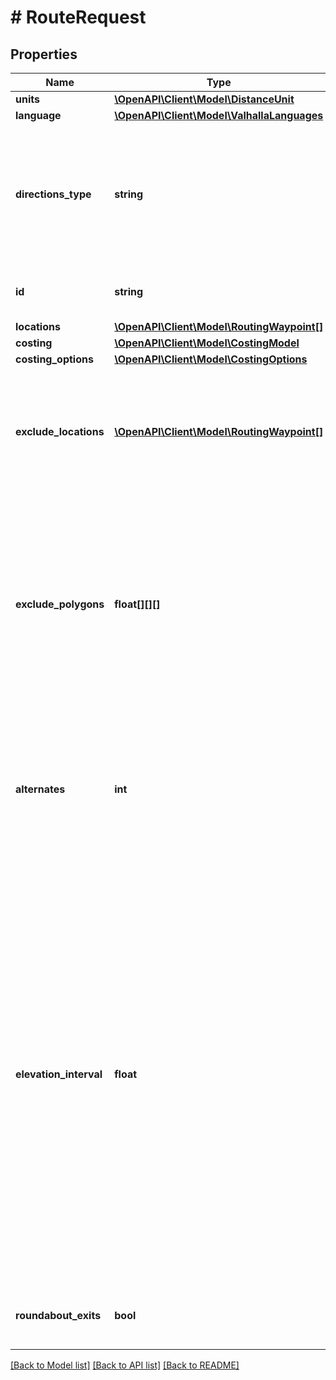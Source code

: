 # # RouteRequest

## Properties

Name | Type | Description | Notes
------------ | ------------- | ------------- | -------------
**units** | [**\OpenAPI\Client\Model\DistanceUnit**](DistanceUnit.md) |  | [optional]
**language** | [**\OpenAPI\Client\Model\ValhallaLanguages**](ValhallaLanguages.md) |  | [optional]
**directions_type** | **string** | The level of directional narrative to include. Locations and times will always be returned, but narrative generation verbosity can be controlled with this parameter. | [optional] [default to 'instructions']
**id** | **string** | An identifier to disambiguate requests (echoed by the server). | [optional]
**locations** | [**\OpenAPI\Client\Model\RoutingWaypoint[]**](RoutingWaypoint.md) |  |
**costing** | [**\OpenAPI\Client\Model\CostingModel**](CostingModel.md) |  |
**costing_options** | [**\OpenAPI\Client\Model\CostingOptions**](CostingOptions.md) |  | [optional]
**exclude_locations** | [**\OpenAPI\Client\Model\RoutingWaypoint[]**](RoutingWaypoint.md) | This has the same format as the locations list. Locations are mapped to the closed road(s), and these road(s) are excluded from the route path computation. | [optional]
**exclude_polygons** | **float[][][]** | One or multiple exterior rings of polygons in the form of nested JSON arrays. Roads intersecting these rings will be avoided during path finding. Open rings will be closed automatically. If you only need to avoid a few specific roads, it&#39;s much more efficient to use &#x60;exclude_locations&#x60;. | [optional]
**alternates** | **int** | How many alternate routes are desired. Note that fewer or no alternates may be returned. Alternates are not yet supported on routes with more than 2 locations or on time-dependent routes. | [optional]
**elevation_interval** | **float** | If greater than zero, attempts to include elevation along the route at regular intervals. The \&quot;native\&quot; internal resolution is 30m, so we recommend you use this when possible. This number is interpreted as either meters or feet depending on the unit parameter. Elevation for route sections containing a bridge or tunnel is interpolated linearly. This doesn&#39;t always match the true elevation of the bridge/tunnel, but it prevents sharp artifacts from the surrounding terrain. This functionality is unique to the route endpoint and is not available via the elevation API. | [optional] [default to 0.0]
**roundabout_exits** | **bool** | Determines whether the output should include roundabout exit instructions. | [optional] [default to true]

[[Back to Model list]](../../README.md#models) [[Back to API list]](../../README.md#endpoints) [[Back to README]](../../README.md)
